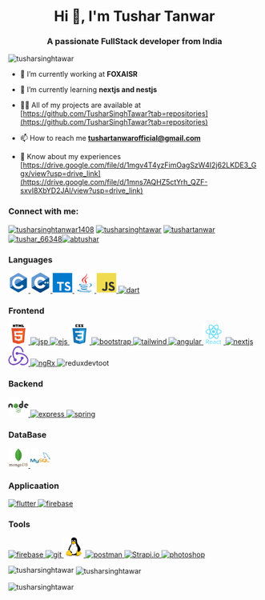 <h1 align="center">Hi 👋, I'm Tushar Tanwar</h1>
<h3 align="center">A passionate FullStack developer from India</h3>

<p align="left"> <img src="https://komarev.com/ghpvc/?username=tusharsinghtawar&label=Profile%20views&color=0e75b6&style=flat" alt="tusharsinghtawar" /> </p>



- 🔭 I’m currently working at **FOXAISR**

- 🌱 I’m currently learning **nextjs and nestjs**

- 👨‍💻 All of my projects are available at [https://github.com/TusharSinghTawar?tab=repositories](https://github.com/TusharSinghTawar?tab=repositories)

- 📫 How to reach me **tushartanwarofficial@gmail.com**

- 📄 Know about my experiences [https://drive.google.com/file/d/1mgv4T4yzFimOagSzW4I2j62LKDE3_Ggx/view?usp=drive_link](https://drive.google.com/file/d/1mns7AQHZ5ctYrh_QZF-sxvI8XbYD2JAl/view?usp=drive_link)

<h3 align="left">Connect with me:</h3>
<p align="left">
<a href="https://linkedin.com/in/tusharsinghtanwar1408" target="blank"><img align="center" src="https://raw.githubusercontent.com/rahuldkjain/github-profile-readme-generator/master/src/images/icons/Social/linked-in-alt.svg" alt="tusharsinghtanwar1408" height="30" width="40" /></a>
<a href="https://instagram.com/tusharsinghtawar" target="blank"><img align="center" src="https://raw.githubusercontent.com/rahuldkjain/github-profile-readme-generator/master/src/images/icons/Social/instagram.svg" alt="tusharsinghtawar" height="30" width="40" /></a>
<a href="https://leetcode.com/u/tushartanwar1408/" target="blank"><img align="center" src="https://raw.githubusercontent.com/rahuldkjain/github-profile-readme-generator/master/src/images/icons/Social/leet-code.svg" alt="tushartanwar" height="30" width="40" /></a>
<a href="https://discord.gg/tushar_66348" target="blank"><img align="center" src="https://raw.githubusercontent.com/rahuldkjain/github-profile-readme-generator/master/src/images/icons/Social/discord.svg" alt="tushar_66348" height="30" width="40" /></a><a href="https://dribbble.com/abtushar" target="blank"><img align="center" src="https://raw.githubusercontent.com/rahuldkjain/github-profile-readme-generator/master/src/images/icons/Social/dribbble.svg" alt="abtushar" height="30" width="40" /></a>
</p>



<h3 align="left">Languages</h3>
<p align="left">  
<a href="https://www.cprogramming.com/" target="_blank" rel="noreferrer"> <img src="https://raw.githubusercontent.com/devicons/devicon/master/icons/c/c-original.svg" alt="c" width="40" height="40"/> </a> 
<a href="https://www.w3schools.com/cpp/" target="_blank" rel="noreferrer"> <img src="https://raw.githubusercontent.com/devicons/devicon/master/icons/cplusplus/cplusplus-original.svg" alt="cplusplus" width="40" height="40"/> </a>
<a href="https://www.typescriptlang.org/" target="_blank" rel="noreferrer"> <img src="https://raw.githubusercontent.com/devicons/devicon/master/icons/typescript/typescript-original.svg" alt="typescript" width="40" height="40"/> </a>
<a href="https://www.java.com" target="_blank" rel="noreferrer"> <img src="https://raw.githubusercontent.com/devicons/devicon/master/icons/java/java-original.svg" alt="java" width="40" height="40"/> </a> <a href="https://developer.mozilla.org/en-US/docs/Web/JavaScript" target="_blank" rel="noreferrer"> <img src="https://raw.githubusercontent.com/devicons/devicon/master/icons/javascript/javascript-original.svg" alt="javascript" width="40" height="40"/> </a>
<a href="https://dart.dev" target="_blank" rel="noreferrer"> <img src="https://www.vectorlogo.zone/logos/dartlang/dartlang-icon.svg" alt="dart" width="40" height="40"/> </a> </p>
<h3 align="left">Frontend</h3>
<p align="left">  
<a href="https://www.w3.org/html/" target="_blank" rel="noreferrer"> <img src="https://raw.githubusercontent.com/devicons/devicon/master/icons/html5/html5-original-wordmark.svg" alt="html5" width="40" height="40"/>
<a href="https://www.oracle.com/java/technologies/jspt.html" target="_blank" rel="noreferrer"> <img src="https://cdn-icons-png.flaticon.com/512/28/28968.png" alt="jsp" width="40" height="40"/>
<a href="https://ejs.co/" target="_blank" rel="noreferrer"> <img src="https://img.icons8.com/?size=256&id=puL87ypQPxxr&format=png" alt="ejs" width="40" height="40"/>
<a href="https://www.w3schools.com/css/" target="_blank" rel="noreferrer"> <img src="https://raw.githubusercontent.com/devicons/devicon/master/icons/css3/css3-original-wordmark.svg" alt="css3" width="40" height="40"/> </a> 
 <a href="https://getbootstrap.com" target="_blank" rel="noreferrer"> <img src="https://getbootstrap.com/docs/5.3/assets/brand/bootstrap-logo-shadow.png" alt="bootstrap" width="40" height="40"/> </a> 
 <a href="https://tailwindcss.com/" target="_blank" rel="noreferrer"> <img src="https://www.vectorlogo.zone/logos/tailwindcss/tailwindcss-icon.svg" alt="tailwind" width="40" height="40"/> </a>
 <a href="https://angular.io" target="_blank" rel="noreferrer"> <img src="https://angular.io/assets/images/logos/angular/angular.svg" alt="angular" width="40" height="40"/> </a>
 <a href="https://reactjs.org/" target="_blank" rel="noreferrer"> <img src="https://raw.githubusercontent.com/devicons/devicon/master/icons/react/react-original-wordmark.svg" alt="react" width="40" height="40"/> </a> 
 <a href="https://nextjs.org/" target="_blank" rel="noreferrer"> <img src="https://www.svgrepo.com/show/354113/nextjs-icon.svg" alt="nextjs" width="40" height="40"/> </a> 
 <a href="https://redux.js.org" target="_blank" rel="noreferrer"> <img src="https://raw.githubusercontent.com/devicons/devicon/master/icons/redux/redux-original.svg" alt="redux" width="40" height="40"/>
 <a href="https://ngrx.io/docs" target="_blank" rel="noreferrer"> <img src="https://ngrx.io/assets/images/badge.svg" alt="ngRx" width="40" height="40"/>
 <a  target="_blank" rel="noreferrer"> 
 <img src="https://lh3.googleusercontent.com/yQq2WZi9-iZeUuBwJkrLq-7KVnaB_aIBgP8uqjT3vdIi6HC5v7Vni83rTQtk-WuSiZ_jcQ3I1hmXB03DNVFGX5nRcw=s60" alt="reduxdevtoot" width="40" height="40"/></p>

<h3 align="left">Backend</h3>
 <p align="left">  
  <a href="https://nodejs.org" target="_blank" rel="noreferrer"> <img src="https://raw.githubusercontent.com/devicons/devicon/master/icons/nodejs/nodejs-original-wordmark.svg" alt="nodejs" width="40" height="40"/> </a>   <a href="https://expressjs.com" target="_blank" rel="noreferrer"> <img src="https://img.icons8.com/?size=256&id=WNoJgbzDr3i2&format=png" alt="express" width="40" height="40"/> </a> 
  </a> <a href="https://spring.io/" target="_blank" rel="noreferrer"> <img src="https://www.vectorlogo.zone/logos/springio/springio-icon.svg" alt="spring" width="40" height="40"/> </a>
  <h3 align="left">DataBase</h3>
  <p> <a href="https://www.mongodb.com/" target="_blank" rel="noreferrer"> <img src="https://raw.githubusercontent.com/devicons/devicon/master/icons/mongodb/mongodb-original-wordmark.svg" alt="mongodb" width="40" height="40"/> </a> 
  <a href="https://www.mysql.com/" target="_blank" rel="noreferrer"> <img src="https://raw.githubusercontent.com/devicons/devicon/master/icons/mysql/mysql-original-wordmark.svg" alt="mysql" width="40" height="40"/> </a> 
  </p>
<h3 align="left">Applicaation</h3>
<p align="left">  
<a href="https://flutter.dev" target="_blank" rel="noreferrer"> <img src="https://www.vectorlogo.zone/logos/flutterio/flutterio-icon.svg" alt="flutter" width="40" height="40"/> </a>
<a href="https://firebase.google.com/" target="_blank" rel="noreferrer"> <img src="https://www.vectorlogo.zone/logos/firebase/firebase-icon.svg" alt="firebase" width="40" height="40"/> </a> 
</p>


<h3 align="left">Tools</h3>
<p align="left">  
<a href="https://firebase.google.com/" target="_blank" rel="noreferrer"> <img src="https://www.vectorlogo.zone/logos/firebase/firebase-icon.svg" alt="firebase" width="40" height="40"/> </a> 
<a href="https://git-scm.com/" target="_blank" rel="noreferrer"> <img src="https://www.vectorlogo.zone/logos/git-scm/git-scm-icon.svg" alt="git" width="40" height="40"/> </a>
 <a href="https://www.linux.org/" target="_blank" rel="noreferrer"> <img src="https://raw.githubusercontent.com/devicons/devicon/master/icons/linux/linux-original.svg" alt="linux" width="40" height="40"/> </a> 
 <a href="https://postman.com" target="_blank" rel="noreferrer"> <img src="https://www.vectorlogo.zone/logos/getpostman/getpostman-icon.svg" alt="postman" width="40" height="40"/> </a> 
<a href="https://www.strapi.io" target="_blank" rel="noreferrer"> <img src="https://miro.medium.com/v2/resize:fill:96:96/1*522C-bXZWDsRVN1XeBR8vA.png" alt="Strapi.io" width="40" height="40"/> </a>
<a href="https://www.photoshop.com/en" target="_blank" rel="noreferrer"> <img src="https://i.pinimg.com/564x/fc/01/3a/fc013ad554a384049788332056917996.jpg" alt="photoshop" width="40" height="40"/> </a> 
</p>


<p><img align="left" src="https://github-readme-stats.vercel.app/api/top-langs?username=tusharsinghtawar&show_icons=true&locale=en&layout=compact" alt="tusharsinghtawar" /></p>

<p>&nbsp;<img align="center" src="https://github-readme-stats.vercel.app/api?username=tusharsinghtawar&show_icons=true&locale=en" alt="tusharsinghtawar" /></p>

<p><img align="center" src="https://github-readme-streak-stats.herokuapp.com/?user=tusharsinghtawar&" alt="tusharsinghtawar" /></p>
